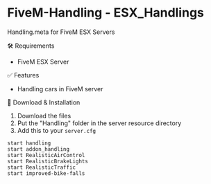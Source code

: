 # FiveM-Handling - ESX_Handlings
Handling.meta for FiveM ESX Servers

🛠 Requirements
- FiveM ESX Server

✅ Features
- Handling cars in FiveM server

🔧 Download & Installation
1. Download the files
2. Put the "Handling" folder in the server resource directory
3. Add this to your ```server.cfg```
````
start handling
start addon_handling
start RealisticAirControl
start RealisticBrakeLights
start RealisticTraffic
start improved-bike-falls
````
